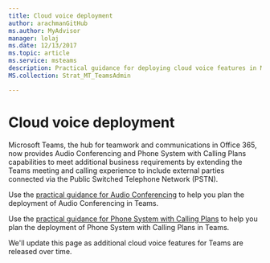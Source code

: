 ```yaml
---
title: Cloud voice deployment
author: arachmanGitHub
ms.author: MyAdvisor
manager: lolaj
ms.date: 12/13/2017
ms.topic: article
ms.service: msteams
description: Practical guidance for deploying cloud voice features in Microsoft Teams.
MS.collection: Strat_MT_TeamsAdmin

---
```


Cloud voice deployment
======================

Microsoft Teams, the hub for teamwork and communications in Office 365, now provides Audio Conferencing and Phone System with Calling Plans capabilities to meet additional business requirements by extending the Teams meeting and calling experience to include external parties connected via the Public Switched Telephone Network (PSTN).
 
Use the [practical guidance for Audio Conferencing](https://docs.microsoft.com/MicrosoftTeams/audio-conferencing) to help you plan the deployment of Audio Conferencing in Teams.

Use the [practical guidance for Phone System with Calling Plans](https://docs.microsoft.com/MicrosoftTeams/phone-system-with-calling-plans) to help you plan the deployment of Phone System with Calling Plans in Teams.
 
We'll update this page as additional cloud voice features for Teams are released over time.


